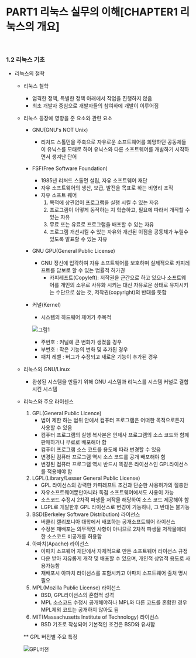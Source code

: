 # PART1 리눅스 실무의 이해[CHAPTER1 리눅스의 개요]


<br>


### 1.2 리눅스 기초 

- 리눅스의 철학
    - 리눅스 철학 
        - 엄격한 정책, 특별한 정책 아래에서 작업을 진행하지 않음
        - 최초 개발자 중심으로 개발자들의 참여하에 개발이 이루어짐 

    - 리눅스 등장에 영향을 준 요소와 관련 요소
        - GNU(GNU's NOT Unix)
            - 리처드 스톨먼을 주축으로 자유로운 소프트웨어를 희망하던 공동체들이 유닉스를 모태로 하여 유닉스와 다른 소프트웨어를 개발하기 시작하면서 생겨난 단어
        - FSF(Free Software Foundation)
            - 1985년 리처드 스톨먼 설립, 자유 소프트웨어 재단
            - 자유 소프트웨어의 생산, 보급, 발전을 목표로 하는 비영리 조직
            - 자유 소프트 웨어
                1. 목적에 상관없이 프로그램을 실행 시킬 수 있는 자유
                2. 프로그램이 어떻게 동작하는 지 학습하고, 필요에 따라서 개작할 수 있는 자유 
                3. 무료 또는 유료로 프로그램을 배포할 수 있는 자유
                4. 프로그램 개선시킬 수 있는 자유와 개선된 이점을 공동체가 누릴수 있도록 발표할 수 있는 자유
        - GNU GPU(General Public License)
            - GNU 정신에 입각하여 자유 소프트웨어를 보호하며 실제적으로 카피레프트를 담보로 할 수 있는 법률적 허가권 
                - 카피레프트(Copyleft): 저작권을 근간으로 하고 있으나 소프트웨어를 개인의 소유로 사유화 시키는 대신 자유로운 상태로 유지시키는 수단으로 삼는 것, 저작권(copyright)의 반대를 뜻함
        - 커널(Kernel)
            - 시스템의 하드웨어 제어가 주목적

            ![그림1](https://user-images.githubusercontent.com/93310395/221214025-2d857e07-8e4d-480f-acc5-2f36c4557d51.jpg)

            - 주번호 : 커널에 큰 변화가 생겼을 경우
            - 부번호 : 작은 기능의 변화 및 추가된 경우
            - 패치 레벨 : 버그가 수정되고 새로운 기능이 추가된 경우    
    - 리눅스와 GNU/Linux
        - 완성된 시스템을 만들기 위해 GNU 시스템과 리눅스를 시스템 커널로 결합시킨 시스템
    - 리눅스와 주요 라이센스
        1. GPL(General Public Licence)
            - 법이 제한 하는 범위 안에서 컴퓨터 프로그램은 어떠한 목적으로든지 사용할 수 있음 
            - 컴퓨터 프로그램의 실행 복사본은 언제사 프로그램의 소스 코드와 함께 판매하거나 무료로 배포해야 함
            - 컴퓨터 프로그램 소스 코드를 용도에 따라 변경할 수 있음
            - 변경된 컴퓨터 프로그램 역시 소스 코드를 공개 배포해야 함
            - 변경된 컴퓨터 프로그램 역시 반드시 똑같은 라이선스인 GPL라이선스를 적용해야 함
        2. LGPL(Library/Lesser General Public License)
            - GPL 라이선스의 강력한 카피레프트 조건과 단순한 사용허가의 절충안
            - 자유소프트웨어뿐만아니라 독점 소프트웨어에서도 사용이 가능
            - 소스코드 수정시 2차적 파생물 저작물 해당하여 소스 코드 제공해야 함
            - LGPL로 개발한후 GPL 라이선스로 변경이 가능하나, 그 반대는 불가능
        3. BSD(Berkeley Software Distribution) 라이선스 
            - 버클리 캘리포니아 대학에서 배포하는 공개소프트웨어 라이선스
            - 수정본 재배포는 의무적인 사항이 아니므로 2차적 파생물 저작물에대한 소스코드 비공개를 허용함
        4. 아파치(Apache) 라이선스 
            - 아파치 소프웨어 재단에서 자체적으로 만든 소프트웨어 라이선스 규정
            - 다운 받아 자유롭게 개작 및 배포할 수 있으며, 개인적 상업적 용도로 사용가능함
            - 재배포시 아파치 라이선스를 포함시키고 아파치 소프트웨어 출처 명시 필요
        5. MPL(Mozilla Public License) 라이선스 
            - BSD, GPL라이선스의 혼합적 성격
            - MPL 소스코드 수정시 공개해야하나 MPL와 다른 코드를 혼합한 경우 MPL제외 코드는 공개하지 않아도 됨 
        6. MIT(Massachusetts Institute of Technology) 라이선스 
            - BSD 기초로 작성되어 기본적인 조건은 BSD와 유사함
        
        ** GPL 버전별 주요 특징 

        ![GPL버전](https://user-images.githubusercontent.com/93310395/221242883-ae11f4ce-d224-4452-9091-3cd2a06db880.jpg)








``` 